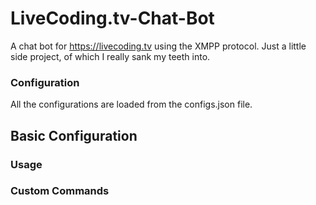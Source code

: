 # LiveCoding.tv-Chat-Bot


A chat bot for https://livecoding.tv using the XMPP protocol. Just a little side project, of which I really sank my teeth into.


### Configuration

All the configurations are loaded from the configs.json file.


## Basic Configuration


### Usage


### Custom Commands
